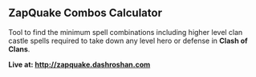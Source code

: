 ## ZapQuake Combos Calculator

Tool to find the minimum spell combinations including higher level clan castle spells required to take down any level hero or defense in **Clash of Clans**.

**Live at: http://zapquake.dashroshan.com**

